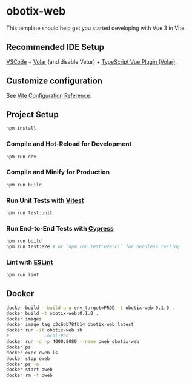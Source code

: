 # obotix-web

This template should help get you started developing with Vue 3 in Vite.

## Recommended IDE Setup

[VSCode](https://code.visualstudio.com/) + [Volar](https://marketplace.visualstudio.com/items?itemName=Vue.volar) (and disable Vetur) + [TypeScript Vue Plugin (Volar)](https://marketplace.visualstudio.com/items?itemName=Vue.vscode-typescript-vue-plugin).

## Customize configuration

See [Vite Configuration Reference](https://vitejs.dev/config/).

## Project Setup

```sh
npm install
```

### Compile and Hot-Reload for Development

```sh
npm run dev
```

### Compile and Minify for Production

```sh
npm run build
```

### Run Unit Tests with [Vitest](https://vitest.dev/)

```sh
npm run test:unit
```

### Run End-to-End Tests with [Cypress](https://www.cypress.io/)

```sh
npm run build
npm run test:e2e # or `npm run test:e2e:ci` for headless testing
```

### Lint with [ESLint](https://eslint.org/)

```sh
npm run lint
```

## Docker
```bash
docker build --build-arg env_target=PROD -t obotix-web:0.1.0 .
docker build -t obotix-web:0.1.0 .
docker images
docker image tag c3c6bb78fb14 obotix-web:latest
docker run -it obotix-web sh
#             Local:Pod
docker run -d -p 4000:8080 --name oweb obotix-web
docker ps
docker exec oweb ls
docker stop oweb
docker ps -a
docker start oweb
docker rm -f oweb
```
